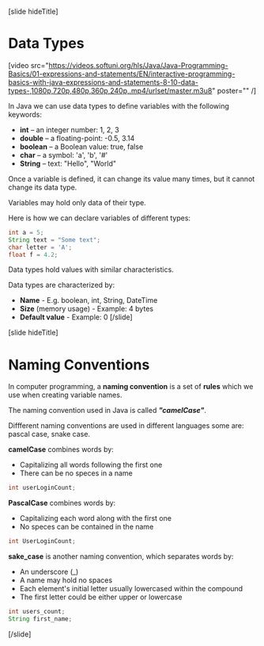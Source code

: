 [slide hideTitle]
# Data Types

[video src="https://videos.softuni.org/hls/Java/Java-Programming-Basics/01-expressions-and-statements/EN/interactive-programming-basics-with-java-expressions-and-statements-8-10-data-types-,1080p,720p,480p,360p,240p,.mp4/urlset/master.m3u8" poster="" /]

In Java we can use data types to define variables with the following keywords:
  * **int** – an integer number: 1, 2, 3
  * **double** – a floating-point: -0.5, 3.14
  * **boolean** – a Boolean value: true, false
  * **char** – a symbol: 'a', 'b', '#'
  * **String** – text: "Hello", "World"

Once a variable is defined, it can change its value many times, but it cannot change its data type. 

Variables may hold only data of their type.

Here is how we can declare variables of different types:
```java
int a = 5;
String text = "Some text";
char letter = 'A';
float f = 4.2;
```

Data types hold values with similar characteristics.

Data types are characterized by:
  * **Name** - E.g. boolean, int, String, DateTime
  * **Size** (memory usage) - Example: 4 bytes
  * **Default value** - Example: 0
[/slide]

[slide hideTitle]
# Naming Conventions

In computer programming, a **naming convention** is a set of **rules** which we use when creating variable names.

The naming convention used in Java is called ***"camelCase"***.

Diffferent naming conventions are used in different languages some are: pascal case, snake case. 

**camelCase** combines words by:
* Capitalizing all words following the first one
* There can be no speces in a name
```java
int userLoginCount;
```

**PascalCase** combines words by:
* Capitalizing each word along with the first one
* No speces can be contained in the name
```java
int UserLoginCount;
```

**sake_case** is another naming convention, which separates words by:
* An underscore (_)
* A name may hold no spaces
* Each element's initial letter usually lowercased within the compound
* The first letter could be either upper or lowercase
```java
int users_count;
String first_name;
```
[/slide]
